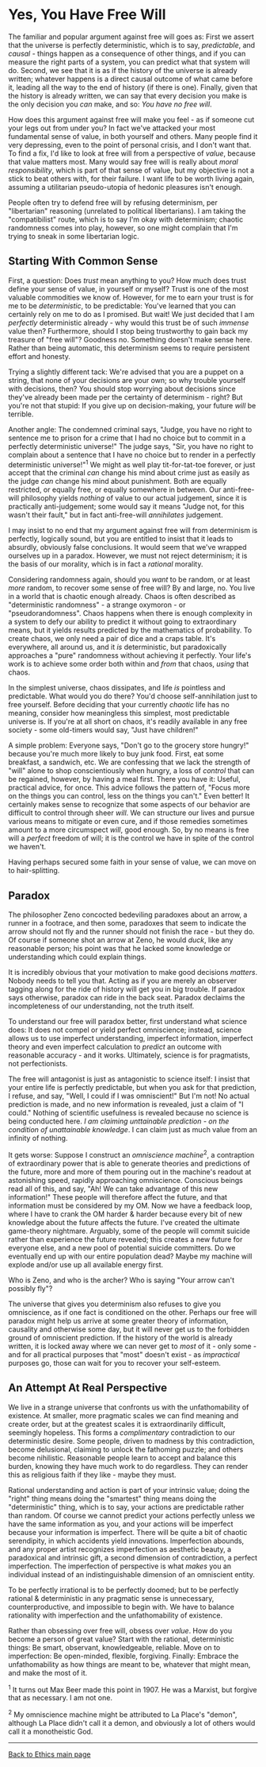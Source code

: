 # Yes, You Have Free Will

The familiar and popular argument against free will goes as: First we assert that the universe is perfectly deterministic, which is to say, *predictable*, and *causal* - things happen as a consequence of other things, and if you can measure the right parts of a system, you can predict what that system will do. Second, we see that it is as if the history of the universe is already written; whatever happens is a direct causal outcome of what came before it, leading all the way to the end of history (if there is one). Finally, given that the history is already written, we can say that every decision you make is the only decision you *can* make, and so: *You have no free will*.

How does this argument against free will make you feel - as if someone cut your legs out from under you? In fact we've attacked your most fundamental sense of value, in both yourself and others. Many people find it very depressing, even to the point of personal crisis, and I don't want that. To find a fix, I'd like to look at free will from a perspective of *value*, because  that value matters most. Many would say free will is really about *moral responsibility*, which is part of that sense of value, but my objective is not a stick to beat others with, for their failure. I want life to be worth living again, assuming a utilitarian pseudo-utopia of hedonic pleasures isn't enough.

People often try to defend free will by refusing determinism, per "libertarian" reasoning (unrelated to political libertarians). I am taking the "compatibilist" route, which is to say I'm okay with determinism; chaotic randomness comes into play, however, so one might complain that I'm trying to sneak in some libertarian logic.

## Starting With Common Sense

First, a question: Does *trust* mean anything to you? How much does trust define your sense of value, in yourself or myself? Trust is one of the most valuable commodities we know of. However, for me to earn your trust is for me to be *deterministic*, to be predictable: You've learned that you can certainly rely on me to do as I promised. But wait! We just decided that I am *perfectly* deterministic already - why would this trust be of such *immense* value then? Furthermore, should I stop being trustworthy to gain back my treasure of "free will"? Goodness no. Something doesn't make sense here. Rather than being automatic, this determinism seems to require persistent effort and honesty.

Trying a slightly different tack: We're advised that you are a puppet on a string, that none of your decisions are your own; so why trouble yourself with decisions, then? You should stop worrying about decisions since they've already been made per the certainty of determinism - right? But you're not that stupid: If you give up on decision-making, your future *will* be terrible.

Another angle: The condemned criminal says, "Judge, you have no right to sentence me to prison for a crime that I had no choice but to commit in a perfectly deterministic universe!" The judge says, "Sir, you have no right to complain about a sentence that I have no choice but to render in a perfectly deterministic universe!"<sup>1</sup> We might as well play tit-for-tat-toe forever, or just accept that the criminal *can* change his mind about crime just as easily as the judge *can* change his mind about punishment. Both are equally restricted, or equally free, or equally somewhere in between. Our anti-free-will philosophy yields *nothing* of value to our actual judgement, since it is practically anti-judgement; some would say it means "Judge not, for this wasn't their fault," but in fact anti-free-will *annihilates* judgement.

I may insist to no end that my argument against free will from determinism is perfectly, logically sound, but you are entitled to insist that it leads to absurdly, obviously false conclusions. It would seem that we've wrapped ourselves up in a paradox. However, we must not reject determinism; it is the basis of our morality, which is in fact a *rational* morality.

Considering randomness again, should you *want* to be random, or at least *more* random, to recover some sense of free will? By and large, no. You live in a world that is chaotic enough already. Chaos is often described as "deterministic randomness" - a strange oxymoron - or "pseudorandomness". Chaos happens when there is enough complexity in a system to defy our ability to predict it without going to extraordinary means, but it yields results predicted by the mathematics of probability. To create chaos, we only need a pair of dice and a craps table. It's everywhere, all around us, and it *is* deterministic, but paradoxically approaches a "pure" randomness without achieving it perfectly. Your life's work is to achieve some order both within and *from* that chaos, *using* that chaos.

In the simplest universe, chaos dissipates, and life *is* pointless and predictable. What would you do there? You'd choose self-annihilation just to free yourself. Before deciding that your currently *chaotic* life has no meaning, consider how meaningless this simplest, most predictable universe is. If you're at all short on chaos, it's readily available in any free society - some old-timers would say, "Just have children!"

A simple problem: Everyone says, "Don't go to the grocery store hungry!" because you're much more likely to buy junk food. First, eat some breakfast, a sandwich, etc. We are confessing that we lack the strength of "will" alone to shop conscientiously when hungry, a loss of *control* that can be regained, however, by having a meal first. There you have it: Useful, practical advice, for once. This advice follows the pattern of, "Focus more on the things you can control, less on the things you can't." Even better! It certainly makes sense to recognize that some aspects of our behavior are difficult to control through sheer *will*. We can structure our lives and pursue various means to mitigate or even cure, and if those remedies sometimes amount to a more circumspect *will*, good enough. So, by no means is free will a *perfect* freedom of will; it is the control we have in spite of the control we haven't.

Having perhaps secured some faith in your sense of value, we can move on to hair-splitting.

## Paradox

The philosopher Zeno concocted bedeviling paradoxes about an arrow, a runner in a footrace, and then some, paradoxes that seem to indicate the arrow should not fly and the runner should not finish the race - but they do. Of course if someone shot an arrow at Zeno, he would *duck*, like any reasonable person; his point was that he lacked some knowledge or understanding which could explain things.

It is incredibly obvious that your motivation to make good decisions *matters*. Nobody needs to tell you that. Acting as if you are merely an observer tagging along for the ride of history will get you in big trouble. If paradox says otherwise, paradox can ride in the back seat. Paradox declaims the incompleteness of our understanding, not the truth itself.

To understand our free will paradox better, first understand what science does: It does not compel or yield perfect omniscience; instead, science allows us to use imperfect understanding, imperfect information, imperfect theory and even imperfect calculation to *predict* an outcome with reasonable accuracy - and it works. Ultimately, science is for pragmatists, not perfectionists.

The free will antagonist is just as antagonistic to science itself: I insist that your entire life is perfectly predictable, but when you ask for that prediction, I refuse, and say, "Well, I could if I was omniscient!" But I'm not! No actual prediction is made, and no new information is revealed, just a claim of "I could." Nothing of scientific usefulness is revealed because no science is being conducted here. *I am claiming unttainable prediction - on the condition of unattainable knowledge*. I can claim just as much value from an infinity of nothing.

It gets worse: Suppose I construct an *omniscience machine*<sup>2</sup>, a contraption of extraordinary power that is able to generate theories and predictions of the future, more and more of them pouring out in the machine's readout at astonishing speed, rapidly approaching omniscience. Conscious beings read all of this, and say, "Ah! We can take advantage of this new information!" These people will therefore affect the future, and that information must be considered by my OM. Now we have a feedback loop, where I have to crank the OM harder & harder because every bit of new knowledge about the future affects the future. I've created the ultimate game-theory nightmare. Arguably, some of the people will commit suicide rather than experience the future revealed; this creates a new future for everyone else, and a new pool of potential suicide committers. Do we eventually end up with our entire population dead? Maybe my machine will explode and/or use up all available energy first.

Who is Zeno, and who is the archer? Who is saying "Your arrow can't possibly fly"?

The universe that gives you determinism also refuses to give you omniscience, as if one fact is conditioned on the other. Perhaps our free will paradox might help us arrive at some greater theory of information, causality and otherwise some day, but it will never get us to the forbidden ground of omniscient prediction. If the history of the world is already written, it is locked away where we can never get to *most* of it - only some - and for all practical purposes that "most" doesn't exist - as *impractical* purposes go, those can wait for you to recover your self-esteem.

## An Attempt At Real Perspective

We live in a strange universe that confronts us with the unfathomability of existence. At smaller, more pragmatic scales we can find meaning and create order, but at the greatest scales it is extraordinarily difficult, seemingly hopeless. This forms a *complimentary* contradiction to our deterministic desire. Some people, driven to madness by this contradiction, become delusional, claiming to unlock the fathoming puzzle; and others become nihilistic. Reasonable people learn to accept and balance this burden, knowing they have much work to do regardless. They can render this as religious faith if they like - maybe they must.

Rational understanding and action is part of your intrinsic value; doing the "right" thing means doing the "smartest" thing means doing the "deterministic" thing, which is to say, your actions are predictable rather than random. Of course we cannot predict your actions perfectly unless we have the same information as you, and your actions will be imperfect because your information is imperfect. There will be quite a bit of chaotic serendipity, in which accidents yield innovations. Imperfection abounds, and any proper artist recognizes imperfection as aesthetic beauty, a paradoxical and intrinsic gift, a second dimension of contradiction, a perfect imperfection. The imperfection of perspective is what *makes* you an individual instead of an indistinguishable dimension of an omniscient entity.

To be perfectly irrational is to be perfectly doomed; but to be perfectly rational & deterministic in any pragmatic sense is unnecessary, counterproductive, and impossible to begin with. We have to balance rationality with imperfection and the unfathomability of existence.

Rather than obsessing over free will, obsess over *value*. How do you become a person of great value? Start with the rational, deterministic things: Be smart, observant, knowledgeable, reliable. Move on to imperfection: Be open-minded, flexible, forgiving. Finally: Embrace the unfathomability as how things are meant to be, whatever that might mean, and make the most of it.

<sup>1</sup> It turns out Max Beer made this point in 1907. He was a Marxist, but forgive that as necessary. I am not one.

<sup>2</sup> My omniscience machine might be attributed to La Place's "demon", although La Place didn't call it a demon, and obviously a lot of others would call it a monotheistic God.

----

[Back to Ethics main page](./README.md)
